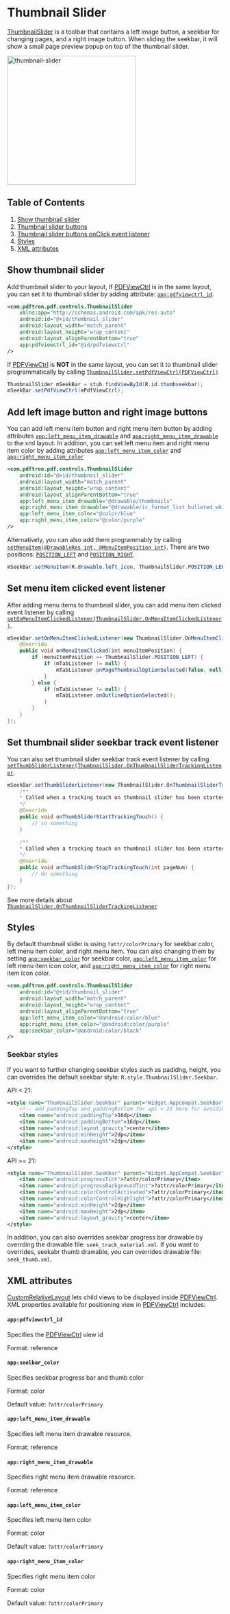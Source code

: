 # Thumbnail Slider

[ThumbnailSlider](http://neon.pdftron.local:8000/www/qliu/android/api/reference/com/pdftron/pdf/controls/ThumbnailSlider.html) is a toolbar that contains a left image button, a seekbar for changing pages, and a right image button. When sliding the seekbar, it will show a small page preview popup on top of the thumbnail slider.

<img alt='thumbnail-slider'  src='https://i.imgur.com/bchlpDc.gif' width=300 />

## Table of Contents  
1. [Show thumbnail slider](#show-thumbnail-slider)
2. [Thumbnail slider buttons](#add-left-image-button-and-right-image-buttons)
3. [Thumbnail slider buttons onClick event listener](#set-menu-item-clicked-event-listener)
4. [Styles](#styles)
5. [XML attributes](#xml-attributes)


## Show thumbnail slider

Add thumbnail slider to your layout, If [PDFViewCtrl](https://www.pdftron.com/pdfnet/mobile/docs/Android/pdfnet/javadoc/reference/com/pdftron/pdf/PDFViewCtrl.html) is in the same layout, you can set it to thumbnail slider by adding attribute: [`app:pdfviewctrl_id`](#apppdfviewctrl_id).
```xml
<com.pdftron.pdf.controls.ThumbnailSlider 
    xmlns:app="http://schemas.android.com/apk/res-auto"
    android:id="@+id/thumbnail_slider"
    android:layout_width="match_parent"
    android:layout_height="wrap_content"
    android:layout_alignParentBottom="true"
    app:pdfviewctrl_id="@id/pdfviewctrl"
/>
```

If [PDFViewCtrl](https://www.pdftron.com/pdfnet/mobile/docs/Android/pdfnet/javadoc/reference/com/pdftron/pdf/PDFViewCtrl.html) is **NOT** in the same layout, you can set it to thumbnail slider programmatically by calling [`ThumbnailSlider.setPdfViewCtrl(PDFViewCtrl)`](http://neon.pdftron.local:8000/www/qliu/android/api/reference/com/pdftron/pdf/controls/ThumbnailSlider.html#setPdfViewCtrl(com.pdftron.pdf.PDFViewCtrl))

```java
ThumbnailSlider mSeekBar = stub.findViewById(R.id.thumbseekbar);
mSeekBar.setPdfViewCtrl(mPdfViewCtrl);
```

## Add left image button and right image buttons

You can add left menu item button and right menu item button by adding attributes [`app:left_menu_item_drawable`](#appleft_menu_item_drawable) and [`app:right_menu_item_drawable`](#appright_menu_item_drawable) to the xml layout. In addition, you can set left menu item and right menu item color by adding attributes [`app:left_menu_item_color`](#appleft_menu_item_color) and [`app:right_menu_item_color`](#appright_menu_item_color)

```xml
<com.pdftron.pdf.controls.ThumbnailSlider
    android:id="@+id/thumbnail_slider"
    android:layout_width="match_parent"
    android:layout_height="wrap_content"
    android:layout_alignParentBottom="true"
    app:left_menu_item_drawable="@drawable/thumbnails"
    app:right_menu_item_drawable="@drawable/ic_format_list_bulleted_white_24dp"
    app:left_menu_item_color="@color/blue"
    app:right_menu_item_color="@color/purple"
/>
```

Alternatively, you can also add them programmably by calling [`setMenuItem(@DrawableRes int, @MenuItemPosition int)`](http://neon.pdftron.local:8000/www/qliu/android/api/reference/com/pdftron/pdf/controls/ThumbnailSlider.html#setMenuItem(int,%20int)). There are two positions: [`POSITION_LEFT`](http://neon.pdftron.local:8000/www/qliu/android/api/reference/com/pdftron/pdf/controls/ThumbnailSlider.html#POSITION_LEFT) and [`POSITION_RIGHT`](http://neon.pdftron.local:8000/www/qliu/android/api/reference/com/pdftron/pdf/controls/ThumbnailSlider.html#POSITION_RIGHT).

```java
mSeekBar.setMenuItem(R.drawable.left_icon, ThumbnailSlider.POSITION_LEFT);
```

## Set menu item clicked event listener

After adding menu items to thumbnail slider, you can add menu item clicked event listener by calling [`setOnMenuItemClickedListener(ThumbnailSlider.OnMenuItemClickedListener)`](http://neon.pdftron.local:8000/www/qliu/android/api/reference/com/pdftron/pdf/controls/ThumbnailSlider.html#setOnMenuItemClickedListener(com.pdftron.pdf.controls.ThumbnailSlider.OnMenuItemClickedListener)).

```java
mSeekBar.setOnMenuItemClickedListener(new ThumbnailSlider.OnMenuItemClickedListener(){
    @Override
    public void onMenuItemClicked(int menuItemPosition) {
        if (menuItemPosition == ThumbnailSlider.POSITION_LEFT) {
            if (mTabListener != null) {
                mTabListener.onPageThumbnailOptionSelected(false, null);
            }
        } else {
            if (mTabListener != null) {
                mTabListener.onOutlineOptionSelected();
            }
        }
    }
});
```

## Set thumbnail slider seekbar track event listener

You can also set thumbnail slider seekbar track event listener by calling [`setThumbSliderListener(ThumbnailSlider.OnThumbnailSliderTrackingListener`](http://neon.pdftron.local:8000/www/qliu/android/api/reference/com/pdftron/pdf/controls/ThumbnailSlider.html#setThumbSliderListener(com.pdftron.pdf.controls.ThumbnailSlider.OnThumbnailSliderTrackingListener)). 
```java
mSeekBar.setThumbSliderListener(new ThumbnailSlider.OnThumbnailSliderTrackingListener() {
    /**
    * Called when a tracking touch on thumbnail slider has been started.
    */
    @Override
    public void onThumbSliderStartTrackingTouch() {
        // so something
    }

    /**
    * Called when a tracking touch on thumbnail slider has been started.
    */
    @Override
    public void onThumbSliderStopTrackingTouch(int pageNum) {
        // do something
    }
});
```

See more details about [`ThumbnailSlider.OnThumbnailSliderTrackingListener`](http://neon.pdftron.local:8000/www/qliu/android/api/reference/com/pdftron/pdf/controls/ThumbnailSlider.OnThumbnailSliderTrackingListener.html)



## Styles

By default thumbnail slider is using `?attr/colorPrimary` for seekbar color, left menu item color, and right menu item. You can also changing them by setting [`app:seekbar_color`](#appseelbar_color) for seekbar color, [`app:left_menu_item_color`](#appleft_menu_item_color) for left menu item icon color, and [`app:right_menu_item_color`](#appright_menu_item_color) for right menu item icon color.

```xml
<com.pdftron.pdf.controls.ThumbnailSlider
    android:id="@+id/thumbnail_slider"
    android:layout_width="match_parent"
    android:layout_height="wrap_content"
    android:layout_alignParentBottom="true"
    app:left_menu_item_color="@android:color/blue"
    app:right_menu_item_color="@android:color/purple"
    app:seekbar_color="@android:color/black"
/>
```

### Seekbar styles

If you want to further changing seekbar styles such as padidng, height, you can overrides the default seekbar style: `R.style.ThumbnailSlider.Seekbar`.

API < 21:
```xml
<style name="ThumbnailSlider.Seekbar" parent="Widget.AppCompat.SeekBar" >
    <!-- add paddingTop and paddingBottom for api < 21 here for avoiding seekbar becomes too thick-->
    <item name="android:paddingTop">16dp</item>
    <item name="android:paddingBottom">16dp</item>
    <item name="android:layout_gravity">center</item>
    <item name="android:minHeight">2dp</item>
    <item name="android:maxHeight">2dp</item>
</style>
```

API >= 21:

```xml
<style name="ThumbnailSlider.Seekbar" parent="Widget.AppCompat.SeekBar">
    <item name="android:progressTint">?attr/colorPrimary</item>
    <item name="android:progressBackgroundTint">?attr/colorPrimary</item>
    <item name="android:colorControlActivated">?attr/colorPrimary</item>
    <item name="android:colorControlHighlight">?attr/colorPrimary</item>
    <item name="android:minHeight">2dp</item>
    <item name="android:maxHeight">2dp</item>
    <item name="android:layout_gravity">center</item>
</style>
```

In addition, you can also overrides seekbar progress bar drawable by overrding the drawable file: `seek_track_material.xml`. If you want to overrides, seekabr thumb drawable, you can overrides drawable file: `seek_thumb.xml`.

## XML attributes
[CustomRelativeLayout]() lets child views to be displayed inside [PDFViewCtrl](https://www.pdftron.com/pdfnet/mobile/docs/Android/pdfnet/javadoc/reference/com/pdftron/pdf/PDFViewCtrl.html). XML properties available for positioning view in [PDFViewCtrl](https://www.pdftron.com/pdfnet/mobile/docs/Android/pdfnet/javadoc/reference/com/pdftron/pdf/PDFViewCtrl.html) includes:

#### `app:pdfviewctrl_id`

Specifies the [PDFViewCtrl](https://www.pdftron.com/pdfnet/mobile/docs/Android/pdfnet/javadoc/reference/com/pdftron/pdf/PDFViewCtrl.html) view id

Format: reference

#### `app:seelbar_color`

Specifies seekbar progress bar and thumb color

Format: color

Default value: `?attr/colorPrimary`

#### `app:left_menu_item_drawable`

Specifies left menu item drawable resource.

Format: reference

#### `app:right_menu_item_drawable`

Specifies right menu item drawable resource.

Format: reference

#### `app:left_menu_item_color`

Specifies left menu item color

Format: color

Default value:  `?attr/colorPrimary`


#### `app:right_menu_item_color`

Specifies right menu item color

Format: color

Default value:  `?attr/colorPrimary`
